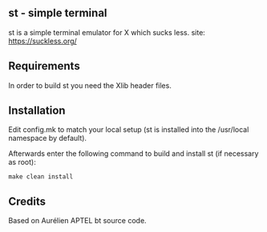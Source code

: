 st - simple terminal 
--------------------
st is a simple terminal emulator for X which sucks less.
site: https://suckless.org/

Requirements
------------
In order to build st you need the Xlib header files.


Installation
------------
Edit config.mk to match your local setup (st is installed into
the /usr/local namespace by default).

Afterwards enter the following command to build and install st (if
necessary as root):

    make clean install

Credits
-------
Based on Aurélien APTEL <aurelien dot aptel at gmail dot com> bt source code.
